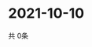 # 2021-10-10
  共 0条

  <!-- BEGIN -->
  <!-- 最后更新时间Sun Oct 10 2021 07:03:07 GMT+0000 (Coordinated Universal Time) -->
  
  <!-- END -->
  
  